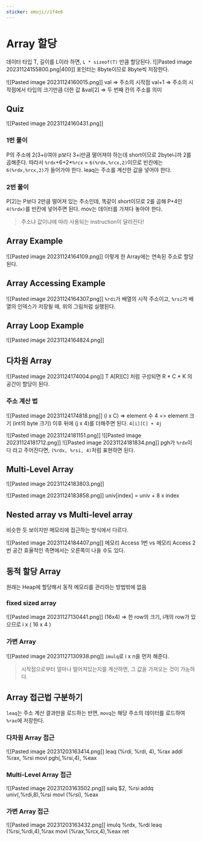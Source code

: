 ```yaml
---
sticker: emoji//1f4e6
---
```

# Array 할당
데이터 타입 T, 길이를 L이라 하면,
`L * sizeof(T)` 만큼 할당된다.
![[Pasted image 20231124155800.png|400]]
포인터는 8byte이므로 8byte씩 저장한다.

![[Pasted image 20231124160015.png]]
val => 주소의 시작점
val+1 => 주소의 시작점에서 타입의 크기만큼 더한 값
&val\[2] => 두 번째 칸의 주소를 의미

## Quiz
![[Pasted image 20231124160431.png]]
### 1번 풀이
P의 주소에 2(3+i)여야 p보다 3+i만큼 떨어져야 하는데 short이므로 2byte니까 2를 곱해준다.
따라서 `%rdx`+6+2\*`%rcx` = `6(%rdx,%rcx,2)`이므로 빈칸에는 `6(%rdx,%rcx,2)`가 들어가야 한다.
leaq는 주소를 계산한 값을 넣어야 한다.
### 2번 풀이
P\[2]는 P보다 2만큼 떨어져 있는 주소인데, 똑같이 short이므로 2를 곱해 P+4인 `4(%rdx)`를 빈칸에 넣어주면 된다.
mov는 데이터를 가져다 놓아야 한다.

> 주소냐 값이냐에 따라 사용되는 instruction이 달라진다!

## Array Example
![[Pasted image 20231124164109.png]]
이렇게 한 Array에는 연속된 주소로 할당 된다.
## Array Accessing Example
![[Pasted image 20231124164307.png]]
`%rdi`가 배열의 시작 주소이고, `%rsi`가 배열의 인덱스가 저장될 때, 위의 그림처럼 실행된다.
## Array Loop Example
![[Pasted image 20231124164824.png]]

## 다차원 Array
![[Pasted image 20231124174004.png]]
T A\[R]\[C] 처럼 구성되면 R \* C \* K 의 공간이 할당이 된다.

### 주소 계산 법
![[Pasted image 20231124174818.png]]
(i x C) => element 수
4 => element 크기 (int의 byte 크기)
이후 뒤에 (j x 4)를 더해주면 된다.
`4[i][C] + 4j`

![[Pasted image 20231124181151.png]]
![[Pasted image 20231124181712.png]]
![[Pasted image 20231124181834.png]]
pgh가 `%rdx`이다 라고 주어진다면, `(%rdx, %rsi, 4)`처럼 표현하면 된다.
## Multi-Level Array
![[Pasted image 20231124183803.png]]

![[Pasted image 20231124183858.png]]
univ\[index] = univ + 8 x index


## Nested array vs Multi-level array
비슷한 듯 보이지만 메모리에 접근하는 방식에서 다르다.

![[Pasted image 20231124184407.png]]
메모리 Access 1번 vs 메모리 Access 2번
공간 효율적인 측면에서는 오른쪽이 나을 수도 있다.
## 동적 할당 Array
원래는 Heap에 할당해서 동적 메모리를 관리하는 방법밖에 없음

### fixed sized array
![[Pasted image 20231127130441.png]]
(16x4) => 한 row의 크기, i개의 row가 있으므로 i x ( 16 x 4 )

### 가변 Array
![[Pasted image 20231127130938.png]]
`imulq`로 i x n을 먼저 해준다.

> 시작점으로부터 얼마나 떨어져있는지를 계산하면, 그 값을 가져오는 것이 가능하다.



## Array 접근법 구분하기
`leaq`는 주소 계산 결과만을 로드하는 반면, `movq`는 해당 주소의 데이터를 로드하여 `%rax`에 저장한다.
### 다차원 Array 접근
![[Pasted image 20231203163414.png]]
leaq (%rdi, %rdi, 4), %rax
addl %rax, %rsi
movl pgh(,%rsi,4), %eax
### Multi-Level Array 접근
![[Pasted image 20231203163502.png]]
salq $2, %rsi
addq univ(,%rdi,8),%rsi
movl (%rsi), %eax
### 가변 Array 접근
![[Pasted image 20231203163432.png]]
imulq %rdx, %rdi
leaq (%rsi,%rdi,4),%rax
movl (%rax,%rcx,4),%eax
ret

